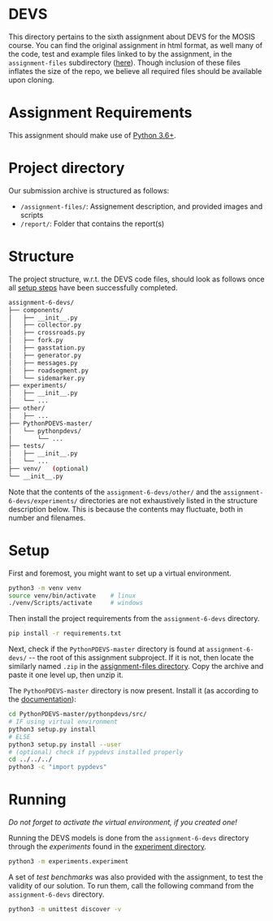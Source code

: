# DEVS
This directory pertains to the sixth assignment about DEVS for the MOSIS course. 
You can find the original assignment in html format, as well many of the code, test and example files linked to by the assignment, in the `assignment-files` subdirectory ([here](/assignment-6-devs/assignment-files/)). Though inclusion of these files inflates the size of the repo, we believe all required files should be available upon cloning.


# Assignment Requirements
This assignment should make use of [Python 3.6+](https://www.python.org/).


# Project directory
Our submission archive is structured as follows:
- `/assignment-files/`: Assignement description, and provided images and scripts
- `/report/`: Folder that contains the report(s)

# Structure

The project structure, w.r.t. the DEVS code files, should look as follows once all [setup steps](#setup) have been successfully completed.

```sh
assignment-6-devs/
├── components/
│   ├── __init__.py
│   ├── collector.py
│   ├── crossroads.py
│   ├── fork.py
│   ├── gasstation.py
│   ├── generator.py
│   ├── messages.py
│   ├── roadsegment.py
│   └── sidemarker.py
├── experiments/
│   ├── __init__.py
│   └── ...
├── other/
│   ├── ...
├── PythonPDEVS-master/
│   └── pythonpdevs/
│       └── ...
├── tests/
│   ├── __init__.py
│   └── ...
├── venv/   (optional)
└── __init__.py
```

Note that the contents of the `assignment-6-devs/other/` and the `assignment-6-devs/experiments/` directories are not exhaustively listed in the structure description below. This is because the contents may fluctuate, both in number and filenames.


# Setup

First and foremost, you might want to set up a virtual environment.

```sh
python3 -m venv venv
source venv/bin/activate    # linux
./venv/Scripts/activate     # windows
```

Then install the project requirements from the `assignment-6-devs` directory.

```sh
pip install -r requirements.txt
```

Next, check if the `PythonPDEVS-master` directory is found at `assignment-6-devs/` -- the root of this assignment subproject. If it is not, then locate the similarly named `.zip` in the [assignment-files directory](/assignment-6-devs/assignment-files/). Copy the archive and paste it one level up, then unzip it.

The `PythonPDEVS-master` directory is now present. Install it (as according to the [documentation](https://msdl.uantwerpen.be/documentation/PythonPDEVS/installation.html)):

```sh
cd PythonPDEVS-master/pythonpdevs/src/
# IF using virtual environment
python3 setup.py install
# ELSE
python3 setup.py install --user
# (optional) check if pypdevs installed properly
cd ../../../
python3 -c "import pypdevs"
```

# Running

_Do not forget to activate the virtual environment, if you created one!_

Running the DEVS models is done from the `assignment-6-devs` directory through the *experiments* found in the [experiment directory](/assignment-6-devs/experiments/).

```sh
python3 -m experiments.experiment
```

A set of *test benchmarks* was also provided with the assignment, to test the validity of our solution. To run them, call the following command from the `assignment-6-devs` directory.

```sh
python3 -m unittest discover -v
```
